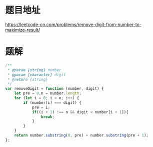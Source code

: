 # 题目地址
https://leetcode-cn.com/problems/remove-digit-from-number-to-maximize-result/

# 题解
```js
/**
 * @param {string} number
 * @param {character} digit
 * @return {string}
 */
var removeDigit = function (number, digit) {
    let pre = 0,n = number.length;
    for (let i = 0; i < n; i++) {
        if (number[i] === digit) {
            pre = i;
            if((i + 1) !== n && digit < number[i + 1]){
                break;
            }
        }
    }
    return number.substring(0, pre) + number.substring(pre + 1);
};
```